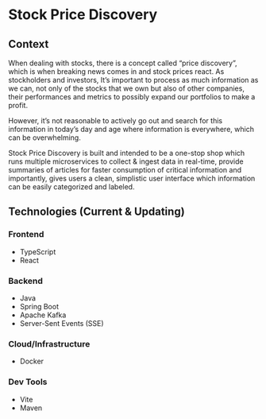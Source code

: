 # Stock Price Discovery

## Context
When dealing with stocks, there is a concept called “price discovery”, which is when breaking news comes in and stock 
prices react. As stockholders and investors, It’s important to process as much information as we can, not only of the
stocks that we own but also of other companies, their performances and metrics to possibly expand our portfolios to
make a profit.

However, it’s not reasonable to actively go out and search for this information in today’s day and age where
information is everywhere, which can be overwhelming.

Stock Price Discovery is built and intended to be a one-stop shop which runs multiple microservices to collect & ingest
data in real-time, provide summaries of articles for faster consumption of critical information and importantly,
gives users a clean, simplistic user interface which information can be easily categorized and labeled.

## Technologies (Current & Updating)
### Frontend
- TypeScript
- React
### Backend
- Java
- Spring Boot
- Apache Kafka
- Server-Sent Events (SSE)
### Cloud/Infrastructure
- Docker
### Dev Tools
- Vite
- Maven
